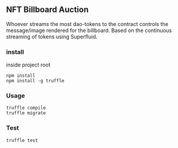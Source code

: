 ## NFT Billboard Auction

Whoever streams the most dao-tokens to the contract controls the message/image rendered for the billboard.
Based on the continuous streaming of tokens using Superfluid.

### install
inside project root
```commandline
npm install
npm install -g truffle
```

### Usage
```commandline
truffle compile
truffle migrate
```

### Test 
```commandline
truffle test
```

